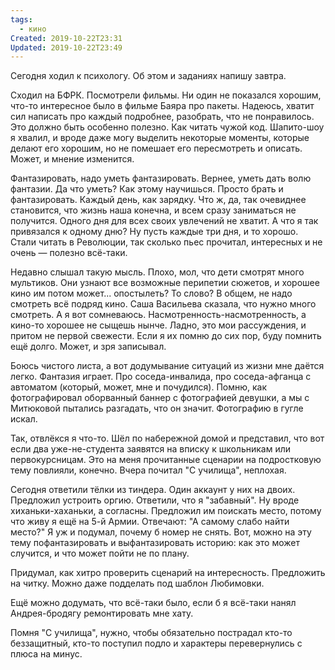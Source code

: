 ```yaml
---
tags:
  - кино
Created: 2019-10-22T23:31
Updated: 2019-10-22T23:49
---
```

Сегодня ходил к психологу. Об этом и заданиях напишу завтра.

Сходил на БФРК. Посмотрели фильмы. Ни один не показался хорошим, что-то интересное было в фильме Баяра про пакеты. Надеюсь, хватит сил написать про каждый подробнее, разобрать, что не понравилось. Это должно быть особенно полезно. Как читать чужой код. Шапито-шоу я хвалил, и вроде даже могу выделить некоторые моменты, которые делают его хорошим, но не помешает его пересмотреть и описать. Может, и мнение изменится.

Фантазировать, надо уметь фантазировать. Вернее, уметь дать волю фантазии. Да что уметь? Как этому научишься. Просто брать и фантазировать. Каждый день, как зарядку. Что ж, да, так очевиднее становится, что жизнь наша конечна, и всем сразу заниматься не получится. Одного дня для всех своих увлечений не хватит. А что я так привязался к одному дню? Ну пусть каждые три дня, и то хорошо. Стали читать в Революции, так сколько пьес прочитал, интересных и не очень — полезно всё-таки.

Недавно слышал такую мысль. Плохо, мол, что дети смотрят много мультиков. Они узнают все возможные перипетии сюжетов, и хорошее кино им потом может... опостылеть? То слово? В общем, не надо смотреть всё подряд кино. Саша Васильева сказала, что нужно много смотреть. А я вот сомневаюсь. Насмотренность-насмотренность, а кино-то хорошее не сыщешь нынче. Ладно, это мои рассуждения, и притом не первой свежести. Если я их помню до сих пор, буду помнить ещё долго. Может, и зря записывал.

Боюсь чистого листа, а вот додумывание ситуаций из жизни мне даётся легко. Фантазия играет. Про соседа-инвалида, про соседа-афганца с автоматом (который, может, мне и почудился). Помню, как фотографировал оборванный баннер с фотографией девушки, а мы с Митюковой пытались разгадать, что он значит. Фотографию в гугле искал.

Так, отвлёкся я что-то. Шёл по набережной домой и представил, что вот если два уже-не-студента заявятся на вписку к школьникам или первокурсницам. Это на меня прочитанные сценарии на подростковую тему повлияли, конечно. Вчера почитал "С училища", неплохая.

Сегодня ответили тёлки из тиндера. Один аккаунт у них на двоих. Предложил устроить оргию. Ответили, что я "забавный". Ну вроде хиханьки-хаханьки, а согласны. Предложил им поискать место, потому что живу я ещё на 5-й Армии. Отвечают: "А самому слабо найти место?" Я уж и подумал, почему б номер не снять. Вот, можно на эту тему пофантазировать и выфантазировать историю: как это может случится, и что может пойти не по плану.

Придумал, как хитро проверить сценарий на интересность. Предложить на читку. Можно даже подделать под шаблон Любимовки.

Ещё можно додумать, что всё-таки было, если б я всё-таки нанял Андрея-бродягу ремонтировать мне хату.

Помня "С училища", нужно, чтобы обязательно пострадал кто-то беззащитный, кто-то поступил подло и характеры перевернулись с плюса на минус.